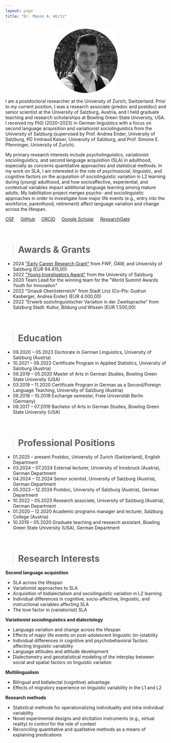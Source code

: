 ```yaml
---
layout: page
title: "Dr. Mason A. Wirtz"
---
```


<p align="center">
  <img width="200" height="200" src="/images/HomePhoto.png" />
</p>


I am a postdoctoral researcher at the University of Zurich, Switzerland. Prior to my current position, I was a research associate (predoc and postdoc) and senior scientist at the University of Salzburg, Austria, and I held graduate teaching and research scholarships at Bowling Green State University, USA. I received my PhD (2020–2023) in German linguistics with a focus on second language acquisition and variationist sociolinguistics from the University of Salzburg (supervised by Prof. Andrea Ender, University of Salzburg, PD Irmtraud Kaiser, University of Salzburg, and Prof. Simone E. Pfenninger, University of Zurich). 
 
My primary research interests include psycholinguistics, variationist sociolinguistics, and second language acquisition (SLA) in adulthood, especially as concerns quantitative approaches and statistical methods. In my work on SLA, I am interested in the role of psychosocial, linguistic, and cognitive factors on the acquisition of sociolinguistic variation in L2 learning during (young) adulthood, and how socioaffective, experiential, and contextual variables impact additional language learning among mature adults. My habilitation project merges psycho- and sociolinguistic approaches in order to investigate how major life events (e.g., entry into the workforce, parenthood, retirement) affect language variation and change across the lifespan. 

[OSF](https://osf.io/gn4m7/)  &nbsp; &nbsp; [GitHub](https://github.com/MasonWirtz)  &nbsp; &nbsp; [ORCiD](https://orcid.org/0000-0002-9408-1993)  &nbsp; &nbsp; [Google Scholar](https://scholar.google.de/citations?user=XqXyTbwAAAAJ&hl=de)  &nbsp; &nbsp; [ResearchGate](https://www.researchgate.net/profile/Mason-Wirtz )


<br>

> # Awards & Grants

- 2024 ["Early Career Research Grant"](https://www.plus.ac.at/germanistik/forschung/midlife-zusaetzliches-sprachenlernen-im-mittleren-lebensalter/) from FWF, ÖAW, and University of Salzburg (EUR 94.415,00) 
- 2022 ["Young Investigators Award"](https://www.plus.ac.at/doctorate-school-plus/yia-young-investigators-award-en-de/award-winners-2022/) from the University of Salzburg
- 2020 Team Lead for the winning team for the "World Summit Awards Youth for Innovation"
- 2022 "Griasdi Oberösterreich" from Stadt Linz (Co-PIs: Gudrun Kasberger, Andrea Ender) (EUR 4.000,00)
- 2022 "Erwerb soziolinguistischer Variation in der Zweitsprache" from Salzburg Stadt: Kultur, Bildung und Wissen (EUR 1.500,00)


<br>

> # Education

- 09.2020 – 05.2023 Doctorate in German Linguistics, University of Salzburg (Austria)
- 10.2021 – 09.2022 Certificate Program in Applied Statistics, University of Salzburg (Austria)
- 09.2019 – 05.2020 Master of Arts in German Studies, Bowling Green State University (USA) 
- 03.2019 – 11.2020 Certificate Program in German as a Second/Foreign Language Teaching, University of Salzburg (Austria)
- 06.2018 – 10.2018 Exchange semester, Freie Universität Berlin (Germany)
- 09.2017 – 07.2019 Bachelor of Arts in German Studies, Bowling Green State University (USA) 


<br>

> # Professional Positions

- 01.2025 – present Postdoc, University of Zurich (Switzerland), English Department
- 03.2024 – 07.2024 External lecturer, University of Innsbruck (Austria), German Department
- 04.2024 – 12.2024 Senior scientist, University of Salzburg (Austria), German Department
- 05.2023 – 12.2024 Postdoc, University of Salzburg (Austria), German Department
- 10.2022 – 05.2023 Research associate, University of Salzburg (Austria), German Department
- 01.2020 – 12.2020 Academic programs manager and lecturer, Salzburg College (Austria)
- 10.2019 – 05.2020 Graduate teaching and research assistant, Bowling Green State University (USA), German Department


<br>

> # Research Interests

**Second language acquisition**
- SLA across the lifespan
- Variationist approaches to SLA
- Acquisition of bidialectalism and sociolinguistic variation in L2 learning
- Individual differences in cognitive, socio-affective, linguistic, and instructional variables affecting SLA
- The love factor in (variationist) SLA

**Variationist sociolinguistics and dialectology**
- Language variation and change across the lifespan 
- Effects of major life events on post-adolescent linguistic (in-)stability
- Individual differences in cognitive and psychobehavioral factors affecting linguistic variability 
- Language attitudes and attitude development
- Dialectometry and geostatistical modeling of the interplay between social and spatial factors on linguistic variation

**Multilingualism**
- Bilingual and bidialectal (cognitive) advantage
- Effects of migratory experience on linguistic variability in the L1 and L2

**Research methods**
- Statistical methods for operationalizing individuality and intra-individual variability
- Novel experimental designs and elicitation instruments (e.g., virtual reality) to control for the role of context
- Reconciling quantitative and qualitative methods as a means of explaining predications

